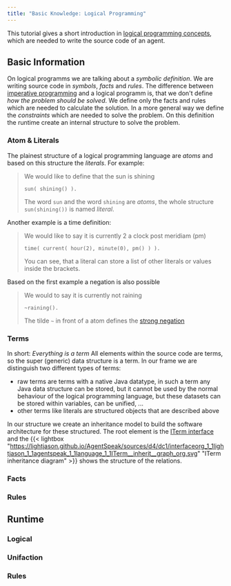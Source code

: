 ```yaml
---
title: "Basic Knowledge: Logical Programming"
---
```

This tutorial gives a short introduction in [logical programming concepts](https://en.wikipedia.org/wiki/Logic_programming), which are needed to write the source code of an agent.

## Basic Information

On logical programms we are talking about a _symbolic definition_. We are writing source code in _symbols_, _facts_ and _rules_. The difference between [imperative programming](https://en.wikipedia.org/wiki/Imperative_programming) and a logical programm is, that we don't define _how the problem should be solved_. We define only the facts and rules which are needed to calculate the solution. In a more general way we define the _constraints_ which are needed to solve the problem. On this definition the runtime create an internal structure to solve the problem.

### Atom & Literals

The plainest structure of a logical programming language are _atoms_ and based on this structure the _literals_. For example:

> We would like to define that the sun is shining
> <pre><code class="prolog">sun( shining() ).</pre></code>
> The word ```sun``` and the word ```shining``` are _atoms_, the whole structure ```sun(shining())``` is named _literal_.

Another example is a time definition:

> We would like to say it is currently 2 a clock post meridiam (pm)
> <pre><code class="prolog">time( current( hour(2), minute(0), pm() ) ).</pre></code>
> You can see, that a literal can store a list of other literals or values inside the brackets.

Based on the first example a negation is also possible

> We would to say it is currently not raining
> <pre><code class="prolog">~raining().</pre></code>
> The tilde ```~``` in front of a atom defines the [strong negation](https://en.wikipedia.org/wiki/Stable_model_semantics#Strong_negation)

### Terms

In short: _Everything is a term_
All elements within the source code are terms, so the super (generic) data structure is a term. In our frame we are distinguish two different types of terms:

* raw terms are terms with a native Java datatype, in such a term any Java data structure can be stored, but it cannot be used by the normal behaviour of the logical programming language, but these datasets can be stored within variables, can be unified, ...
* other terms like literals are structured objects that are described above

In our structure we create an inheritance model to build the software architecture for these structured. The root element is the [ITerm interface](https://lightjason.github.io/AgentSpeak/sources/d9/d34/interfaceorg_1_1lightjason_1_1agentspeak_1_1language_1_1ITerm.html) and the {{< lightbox "https://lightjason.github.io/AgentSpeak/sources/d4/dc1/interfaceorg_1_1lightjason_1_1agentspeak_1_1language_1_1ITerm__inherit__graph_org.svg" "ITerm inheritance diagram" >}} shows the structure of the relations.





### Facts

### Rules


## Runtime

### Logical

### Unifaction

### Rules


